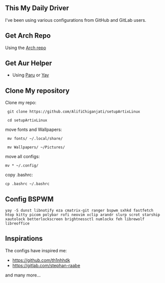 ## This My Daily Driver

I've been using various configurations from GitHub and GitLab users.

## Get Arch Repo

Using the [Arch repo](https://wiki.artixlinux.org/Main/Repositories)

## Get Aur Helper

- Using [Paru](https://aur.archlinux.org/packages/paru-bin) or [Yay](https://aur.archlinux.org/packages/yay-bin)

## Clone My repository

Clone my repo:

```
 git clone https://github.com/AlifiChiganjati/setupArtixLinux

 cd setupArtixLinux
```

move fonts and Wallpapers:

```
 mv fonts/ ~/.local/share/

 mv Wallpapers/ ~/Pictures/
```

move all configs:

```
mv * ~/.config/
```

copy .bashrc:

```
cp .bashrc ~/.bashrc
```

## Config BSPWM

```
yay -S dunst libnotify eza cmatrix-git ranger bspwm sxhkd fastfetch htop kitty picom polybar rofi neovim xclip arandr slurp scrot starship xautolock betterlockscreen brightnessctl numlockx feh librewolf libreoffice
```

## Inspirations

The configs have inspired me:

- https://github.com/th1nhhdk
- https://gitlab.com/stephan-raabe

and many more...
